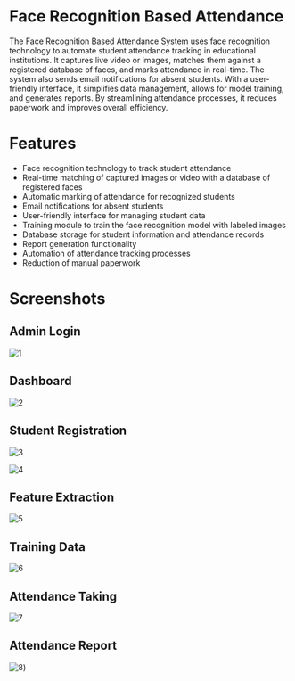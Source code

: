 # Face Recognition Based Attendance
The Face Recognition Based Attendance System uses face recognition technology to automate student attendance tracking in educational institutions. It captures live video or images, matches them against a registered database of faces, and marks attendance in real-time. The system also sends email notifications for absent students. With a user-friendly interface, it simplifies data management, allows for model training, and generates reports. By streamlining attendance processes, it reduces paperwork and improves overall efficiency.

# Features
- Face recognition technology to track student attendance
- Real-time matching of captured images or video with a database of registered faces
- Automatic marking of attendance for recognized students
- Email notifications for absent students
- User-friendly interface for managing student data
- Training module to train the face recognition model with labeled images
- Database storage for student information and attendance records
- Report generation functionality
- Automation of attendance tracking processes
- Reduction of manual paperwork

# Screenshots
## Admin Login
![1](https://github.com/printAsmamaw/Face-Attendance-System/assets/122156542/f2509d99-ec39-4f75-b851-b6b9ab0ffd06)

## Dashboard 
![2](https://github.com/printAsmamaw/Face-Attendance-System/243766707-b6f0a720-b4df-43ce-a378-72212741f22d)

## Student Registration 
![3](https://github.com/printAsmamaw/Face-Attendance-System/243766707-b6f0a720-b4df-43ce-a378-72212741f22d.png)

![4](https://github.com/printAsmamaw/Face-Attendance-System/243766707-b6f0a720-b4df-43ce-a378-72212741f22d.png)

## Feature Extraction 
![5](https://github.com/printAsmamaw/Face-Attendance-System/243766707-b6f0a720-b4df-43ce-a378-72212741f22d.png)

## Training Data

![6](https://github.com/printAsmamaw/Face-Attendance-System/243766707-b6f0a720-b4df-43ce-a378-72212741f22d.png)

## Attendance Taking 

![7](https://github.com/printAsmamaw/Face-Attendance-System/assets/122156542/c14398da-33d5-49d7-902d-3aea654754e6)

## Attendance Report 

![8](https://github.com/printAsmamaw/Face-Attendance-System/assets/122156542/0c764105-d8b5-46ce-aa9b-da69e12fe7d6))
